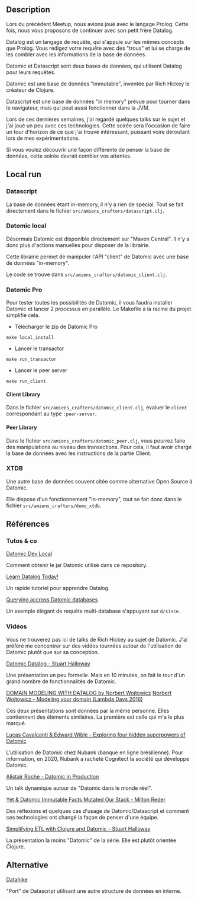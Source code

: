 ## Description

Lors du précédent Meetup, nous avions joué avec le langage Prolog. Cette fois, nous vous proposons de continuer avec son petit frère Datalog.

Datalog est un langage de requête, qui s'appuie sur les mêmes concepts que Prolog. Vous rédigez votre requête avec des "trous" et lui se charge de les combler avec les informations de la base de données.

Datomic et Datascript sont deux bases de données, qui utilisent Datalog pour leurs requêtes.

Datomic est une base de données "immutable", inventée par Rich Hickey le créateur de Clojure.

Datascript est une base de données "in memory" prévue pour tourner dans le navigateur, mais qui peut aussi fonctionner dans la JVM.

Lors de ces dernières semaines, j'ai regardé quelques talks sur le sujet et j'ai joué un peu avec ces technologies. Cette soirée sera l'occasion de faire un tour d'horizon de ce que j'ai trouvé intéressant, puissant voire déroutant lors de mes expérimentations.

Si vous voulez découvrir une façon différente de penser la base de données, cette soirée devrait combler vos attentes.

## Local run

### Datascript

La base de données étant in-memory, il n'y a rien de spécial. Tout se fait directement dans le fichier `src/amiens_crafters/datascript.clj`.

### Datomic local

Désormais Datomic est disponible directement sur "Maven Central". Il n'y a donc plus d'actions manuelles pour disposer de la librairie.

Cette librairie permet de manipuler l'API "client" de Datomic avec une base de données "in-memory".

Le code se trouve dans `src/amiens_crafters/datomic_client.clj`.

### Datomic Pro

Pour tester toutes les possibilités de Datomic, il vous faudra installer Datomic et lancer 2 processus en parallèle. Le Makefile à la racine du projet simplifie cela.

- Télécharger le zip de Datomic Pro

``` shell
make local_install
```

- Lancer le transactor

``` shell
make run_transactor
```

- Lancer le peer server

``` shell
make run_client
```

#### Client Library

Dans le fichier `src/amiens_crafters/datomic_client.clj`, évaluer le `client` correspondant au type `:peer-server`.

#### Peer Library

Dans le fichier `src/amiens_crafters/datomic_peer.clj`, vous pourrez faire des manipulations au niveau des transactions. Pour cela, il faut avoir chargé la base de données avec les instructions de la partie Client.

### XTDB

Une autre base de données souvent citée comme alternative Open Source à Datomic.

Elle dispose d'un fonctionnement "in-memory", tout se fait donc dans le fichier
 `src/amiens_crafters/demo_xtdb`.

## Références

### Tutos & co

[Datomic Dev Local](https://docs.datomic.com/cloud/dev-local.html)

Comment obtenir le jar Datomic utilisé dans ce repository.

[Learn Datalog Today!](http://www.learndatalogtoday.org/)

Un rapide tutoriel pour apprendre Datalog.

[Querying accross Datomic databases](https://cjohansen.no/querying-across-datomic-databases/)

Un exemple élégant de requête multi-database s'appuyant sur `d/since`.

### Vidéos

Vous ne trouverez pas ici de talks de Rich Hickey au sujet de Datomic. J'ai préféré me concentrer sur des vidéos tournées autour de l'utilisation de Datomic plutôt que sur sa conception.

[Datomic Datalog - Stuart Halloway](https://youtu.be/bAilFQdaiHk)

Une présentation un peu formelle. Mais en 10 minutes, on fait le tour d'un grand nombre de fonctionnalités de Datomic.

[DOMAIN MODELING WITH DATALOG by Norbert Wojtowicz](https://youtu.be/oo-7mN9WXTw)
[Norbert Wojtowicz - Modeling your domain (Lambda Days 2016)](https://youtu.be/UrGJHfB21Ok)

Ces deux présentations sont données par la même personne. Elles contiennent des éléments similaires. La première est celle qui m'a le plus marqué.

[Lucas Cavalcanti & Edward Wible - Exploring four hidden superpowers of Datomic](https://youtu.be/7lm3K8zVOdY)

L'utilisation de Datomic chez Nubank (banque en ligne brésilienne). Pour information, en 2020, Nubank a racheté Cognitect la société qui développe Datomic.

[Alistair Roche - Datomic in Production](https://youtu.be/0rmR80neExo)

Un talk dynamique autour de "Datomic dans le monde réel".

[Yet & Datomic Immutable Facts Mutated Our Stack - Milton Reder](https://youtu.be/gcJmNYj4Mec)

Des réflexions et quelques cas d'usage de Datomic/Datascript et comment ces technologies ont changé la façon de penser d'une équipe.

[Simplifying ETL with Clojure and Datomic - Stuart Halloway](https://youtu.be/oOON--g1PyU)

La présentation la moins "Datomic" de la série. Elle est plutôt orientée Clojure.

## Alternative

[Datahike](https://github.com/replikativ/datahike)

"Port" de Datascript utilisant une autre structure de données en interne.

